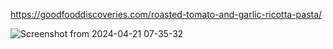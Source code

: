 https://goodfooddiscoveries.com/roasted-tomato-and-garlic-ricotta-pasta/

![Screenshot from 2024-04-21 07-35-32](https://github.com/datawookie/recipes/assets/6134409/88e942ce-3d98-4a89-a915-8a75d99b8507)
